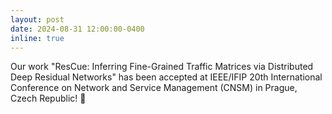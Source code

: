 ```yaml
---
layout: post
date: 2024-08-31 12:00:00-0400
inline: true
---
```


Our work "ResCue: Inferring Fine-Grained Traffic Matrices via Distributed Deep Residual Networks" has been accepted at IEEE/IFIP 20th International Conference on Network and Service Management (CNSM) in Prague, Czech Republic! &#127881;